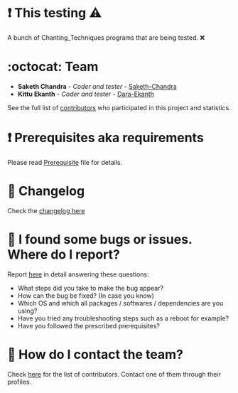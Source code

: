 # :heavy_exclamation_mark: This testing :warning:

A bunch of Chanting_Techniques programs that are being tested. :x:

# :octocat: Team

* **Saketh Chandra** - *Coder and tester* - [Saketh-Chandra](https://github.com/Saketh-Chandra)
* **Kittu Ekanth** - *Coder and tester* - [Dara-Ekanth](https://github.com/Dara-Ekanth)

See the full list of [contributors](https://github.com/Saketh-Chandra/Chanting_Techniques/graphs/contributorss) who participated in this project and statistics.

# :heavy_exclamation_mark: Prerequisites aka requirements

Please read [Prerequisite](https://github.com/Saketh-Chandra/Chanting_Techniques/blob/master/Prerequisite.md) file for details.

# :scroll: Changelog

Check the [changelog here](https://github.com/Saketh-Chandra/Chanting_Techniques/commits/master)

# :scroll: I found some bugs or issues. Where do I report?

Report [here](https://github.com/Saketh-Chandra/Chanting_Techniques/issues/new) in detail answering these questions:

* What steps did you take to make the bug appear?
* How can the bug be fixed? (In case you know)
* Which OS and which all packages / softwares / dependencies are you using?
* Have you tried any troubleshooting steps such as a reboot for example?
* Have you followed the prescribed prerequisites?

# :scroll: How do I contact the team?

Check [here](https://github.com/Saketh-Chandra/Chanting_Techniques/graphs/contributors) for the list of contributors. Contact one of them through their profiles.
